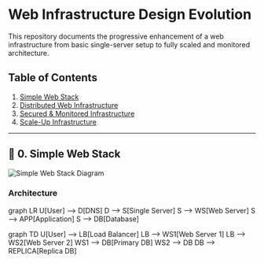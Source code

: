 # Web Infrastructure Design Evolution

This repository documents the progressive enhancement of a web infrastructure from basic single-server setup to fully scaled and monitored architecture.

## Table of Contents
1. [Simple Web Stack](#0-simple-web-stack)
2. [Distributed Web Infrastructure](#1-distributed-web-infrastructure)
3. [Secured & Monitored Infrastructure](#2-secured--monitored-web-infrastructure)
4. [Scale-Up Infrastructure](#3-scale-up-web-infrastructure)

---

<a id="0-simple-web-stack"></a>
## 🔧 0. Simple Web Stack
![Simple Web Stack Diagram](https://imgur.com/a/R2yHXIp)

### Architecture

graph LR
    U[User] --> D[DNS]
    D --> S[Single Server]
    S --> WS[Web Server]
    S --> APP[Application]
    S --> DB[Database]

graph TD
    U[User] --> LB[Load Balancer]
    LB --> WS1[Web Server 1]
    LB --> WS2[Web Server 2]
    WS1 --> DB[Primary DB]
    WS2 --> DB
    DB --> REPLICA[Replica DB]
